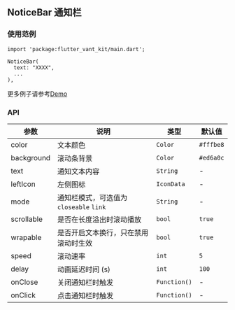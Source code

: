 ## NoticeBar 通知栏

### 使用范例

```
import 'package:flutter_vant_kit/main.dart';

NoticeBar(
  text: "XXXX",
  ...
),
```

更多例子请参考[Demo](../example/lib/routes/demoNoticeBar.dart)

### API

| 参数 | 说明 | 类型 | 默认值 |
| ------------ | ------------ | ------------ | ------------ |
| color | 文本颜色 | `Color` | `#fffbe8` |
| background | 滚动条背景 | `Color` | `#ed6a0c` |
| text | 通知文本内容 | `String` | - |
| leftIcon | 左侧图标 | `IconData` | - |
| mode | 通知栏模式，可选值为`closeable` `link` | `String` | - |
| scrollable | 是否在长度溢出时滚动播放 | `bool` | `true` |
| wrapable | 是否开启文本换行，只在禁用滚动时生效 | `bool` | `true` |
| speed | 滚动速率 | `int` | `5` |
| delay | 动画延迟时间 (s) | `int` | `100` |
| onClose | 关闭通知栏时触发 | `Function()` | - |
| onClick | 点击通知栏时触发 | `Function()` | - |
